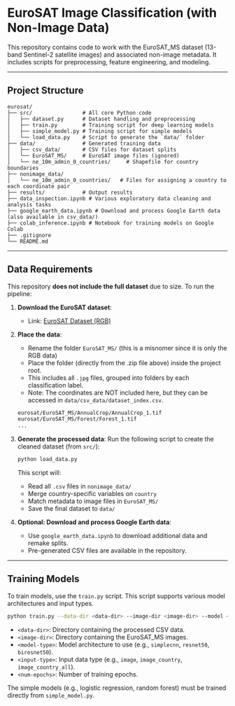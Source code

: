 # EuroSAT Image Classification (with Non-Image Data)

This repository contains code to work with the EuroSAT_MS dataset (13-band Sentinel-2 satellite images) and associated non-image metadata. It includes scripts for preprocessing, feature engineering, and modeling.

---

## Project Structure

```
eurosat/
├── src/                # All core Python code
│   ├── dataset.py      # Dataset handling and preprocessing
│   ├── train.py        # Training script for deep learning models
│   ├── simple_model.py # Training script for simple models
│   └── load_data.py    # Script to generate the `data/` folder
├── data/               # Generated training data
│   ├── csv_data/       # CSV files for dataset splits
│   └── EuroSAT_MS/     # EuroSAT image files (ignored)
│   └── ne_10m_admin_0_countries/     # Shapefile for country boundaries
├── nonimage_data/      
│   └── ne_10m_admin_0_countries/   # Files for assigning a country to each coordinate pair
├── results/            # Output results
├── data_inspection.ipynb # Various exploratory data cleaning and analysis tasks
├── google_earth_data.ipynb # Download and process Google Earth data (also available in csv_data/)
├── colab_inference.ipynb # Notebook for training models on Google Colab
├── .gitignore
└── README.md
```

---

## Data Requirements

This repository **does not include the full dataset** due to size. To run the pipeline:

1. **Download the EuroSAT dataset**:
   - Link: [EuroSAT Dataset (RGB)](https://madm.dfki.de/files/sentinel/EuroSAT.zip)

2. **Place the data**:
   - Rename the folder `EuroSAT_MS/` (this is a misnomer since it is only the RGB data)
   - Place the folder (directly from the .zip file above) inside the project root.
   - This includes all `.jpg` files, grouped into folders by each classification label.
   - Note: The coordinates are NOT included here, but they can be accessed in `data/csv_data/dataset_index.csv`.

   ```bash
   eurosat/EuroSAT_MS/AnnualCrop/AnnualCrop_1.tif
   eurosat/EuroSAT_MS/Forest/Forest_1.tif
   ...
   ```

3. **Generate the processed data**:
   Run the following script to create the cleaned dataset (from `src/`):

   ```bash
   python load_data.py
   ```

   This script will:
   - Read all `.csv` files in `nonimage_data/`
   - Merge country-specific variables on `country`
   - Match metadata to image files in `EuroSAT_MS/`
   - Save the final dataset to `data/`

4. **Optional: Download and process Google Earth data**:
   - Use `google_earth_data.ipynb` to download additional data and remake splits.
   - Pre-generated CSV files are available in the repository.

---

## Training Models

To train models, use the `train.py` script. This script supports various model architectures and input types.

```bash
python train.py --data-dir <data-dir> --image-dir <image-dir> --model <model-type> --input <input-type> --n_epochs <num-epochs>
```

- `<data-dir>`: Directory containing the processed CSV data.
- `<image-dir>`: Directory containing the EuroSAT_MS images.
- `<model-type>`: Model architecture to use (e.g., `simplecnn`, `resnet50`, `biresnet50`).
- `<input-type>`: Input data type (e.g., `image`, `image_country`, `image_country_all`).
- `<num-epochs>`: Number of training epochs.

The simple models (e.g., logistic regression, random forest) must be trained directly from `simple_model.py`.
